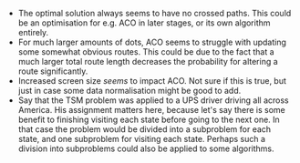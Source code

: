 
- The optimal solution always seems to have no crossed paths. This could be an optimisation for e.g. ACO in later stages, or its own algorithm entirely.
- For much larger amounts of dots, ACO seems to struggle with updating some somewhat obvious routes. This could be due to the fact that a much larger total route length decreases the probability for altering a route significantly.
- Increased screen size _seems_ to impact ACO. Not sure if this is true, but just in case some data normalisation might be good to add.
- Say that the TSM problem was applied to a UPS driver driving all across America. His assignment matters here, because let's say there is some benefit to finishing visiting each state before going to the next one. In that case the problem would be divided into a subproblem for each state, and one subproblem for visiting each state. Perhaps such a division into subproblems could also be applied to some algorithms.